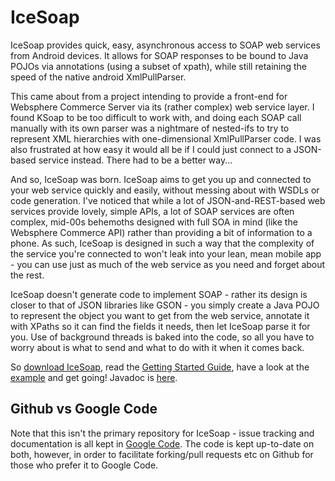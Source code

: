 IceSoap
=======

IceSoap provides quick, easy, asynchronous access to SOAP web services from Android devices. It allows for SOAP responses to be bound to Java POJOs via annotations (using a subset of xpath), while still retaining the speed of the native android XmlPullParser.

This came about from a project intending to provide a front-end for Websphere Commerce Server via its (rather complex) web service layer. I found KSoap to be too difficult to work with, and doing each SOAP call manually with its own parser was a nightmare of nested-ifs to try to represent XML hierarchies with one-dimensional XmlPullParser code. I was also frustrated at how easy it would all be if I could just connect to a JSON-based service instead. There had to be a better way...

And so, IceSoap was born. IceSoap aims to get you up and connected to your web service quickly and easily, without messing about with WSDLs or code generation. I've noticed that while a lot of JSON-and-REST-based web services provide lovely, simple APIs, a lot of SOAP services are often complex, mid-00s behemoths designed with full SOA in mind (like the Websphere Commerce API) rather than providing a bit of information to a phone. As such, IceSoap is designed in such a way that the complexity of the service you're connected to won't leak into your lean, mean mobile app - you can use just as much of the web service as you need and forget about the rest.

IceSoap doesn't generate code to implement SOAP - rather its design is closer to that of JSON libraries like GSON - you simply create a Java POJO to represent the object you want to get from the web service, annotate it with XPaths so it can find the fields it needs, then let IceSoap parse it for you. Use of background threads is baked into the code, so all you have to worry about is what to send and what to do with it when it comes back.

So [download IceSoap](http://code.google.com/p/icesoap/wiki/Installation), read the [Getting Started Guide](http://code.google.com/p/icesoap/wiki/GettingStarted_Contents), have a look at the [example](https://github.com/AlexGilleran/IceSoap/tree/master/IceSoapExample/src/main/java/com/alexgilleran/icesoap/example) and get going! Javadoc is [here](http://icesoap.googlecode.com/git-history/icesoap-1.0.6/IceSoap/javadoc/index.html).

Github vs Google Code
---------------------
Note that this isn't the primary repository for IceSoap - issue tracking and documentation is all kept in [Google Code](http://code.google.com/p/icesoap). The code is kept up-to-date on both, however, in order to facilitate forking/pull requests etc on Github for those who prefer it to Google Code.
